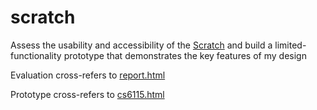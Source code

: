 # scratch
Assess the usability and accessibility of the [Scratch](https://scratch.mit.edu/projects/editor/?tutorial=getStarted) and build a limited-functionality prototype that demonstrates the key features of my design


Evaluation cross-refers to [report.html](https://github.com/qiuyangnie/scratch/blob/master/scratch/report.html)

Prototype cross-refers to [cs6115.html](https://github.com/qiuyangnie/scratch/blob/master/scratch/cs6115.html)


